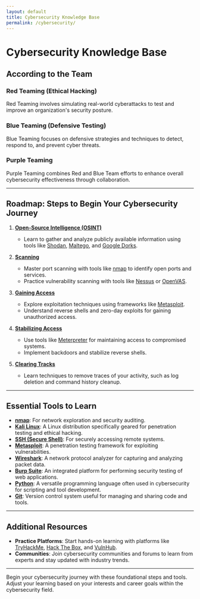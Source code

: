 ```yaml
---
layout: default
title: Cybersecurity Knowledge Base
permalink: /cybersecurity/
---
```


# Cybersecurity Knowledge Base

## According to the Team

### Red Teaming (Ethical Hacking)
Red Teaming involves simulating real-world cyberattacks to test and improve an organization's security posture.

### Blue Teaming (Defensive Testing)
Blue Teaming focuses on defensive strategies and techniques to detect, respond to, and prevent cyber threats.

### Purple Teaming
Purple Teaming combines Red and Blue Team efforts to enhance overall cybersecurity effectiveness through collaboration.

---

## Roadmap: Steps to Begin Your Cybersecurity Journey

1. **[Open-Source Intelligence (OSINT)](osint/)**
   - Learn to gather and analyze publicly available information using tools like [Shodan](https://www.shodan.io/), [Maltego](https://www.paterva.com/), and [Google Dorks](https://www.exploit-db.com/google-hacking-database).

2. **[Scanning](scanning/)**
   - Master port scanning with tools like [nmap](https://nmap.org/) to identify open ports and services.
   - Practice vulnerability scanning with tools like [Nessus](https://www.tenable.com/products/nessus) or [OpenVAS](https://www.openvas.org/).

3. **[Gaining Access](gaining-access/)**
   - Explore exploitation techniques using frameworks like [Metasploit](https://www.metasploit.com/).
   - Understand reverse shells and zero-day exploits for gaining unauthorized access.

4. **[Stabilizing Access](stabilizing-access/)**
   - Use tools like [Meterpreter](https://metasploit.help.rapid7.com/docs/meterpreter) for maintaining access to compromised systems.
   - Implement backdoors and stabilize reverse shells.

5. **[Clearing Tracks](clearing-tracks/)**
   - Learn techniques to remove traces of your activity, such as log deletion and command history cleanup.

---

## Essential Tools to Learn

- **[nmap](https://nmap.org/)**: For network exploration and security auditing.
- **[Kali Linux](https://www.kali.org/)**: A Linux distribution specifically geared for penetration testing and ethical hacking.
- **[SSH (Secure Shell)](https://www.ssh.com/ssh/)**: For securely accessing remote systems.
- **[Metasploit](https://www.metasploit.com/)**: A penetration testing framework for exploiting vulnerabilities.
- **[Wireshark](https://www.wireshark.org/)**: A network protocol analyzer for capturing and analyzing packet data.
- **[Burp Suite](https://portswigger.net/burp)**: An integrated platform for performing security testing of web applications.
- **[Python](https://www.python.org/)**: A versatile programming language often used in cybersecurity for scripting and tool development.
- **[Git](https://git-scm.com/)**: Version control system useful for managing and sharing code and tools.

---

## Additional Resources

- **Practice Platforms**: Start hands-on learning with platforms like [TryHackMe](https://tryhackme.com/), [Hack The Box](https://www.hackthebox.eu/), and [VulnHub](https://www.vulnhub.com/).
- **Communities**: Join cybersecurity communities and forums to learn from experts and stay updated with industry trends.

---

Begin your cybersecurity journey with these foundational steps and tools. Adjust your learning based on your interests and career goals within the cybersecurity field.
